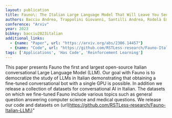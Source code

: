 ```yaml
---
layout: publication
title: Fauno\: The Italian Large Language Model That Will Leave You Senza Parole!
authors: Bacciu Andrea, Trappolini Giovanni, Santilli Andrea, Rodolà Emanuele, Silvestri Fabrizio
conference: "Arxiv"
year: 2023
bibkey: bacciu2023italian
additional_links:
  - {name: "Paper", url: "https://arxiv.org/abs/2306.14457"}
  - {name: "Code", url: "https://github.com/RSTLess-research/Fauno-Italian-LLM"}
tags: ['Applications', 'Has Code', 'Reinforcement Learning']
---
```

This paper presents Fauno the first and largest open-source Italian conversational Large Language Model (LLM). Our goal with Fauno is to democratize the study of LLMs in Italian demonstrating that obtaining a fine-tuned conversational bot with a single GPU is possible. In addition we release a collection of datasets for conversational AI in Italian. The datasets on which we fine-tuned Fauno include various topics such as general question answering computer science and medical questions. We release our code and datasets on (url)https://github.com/RSTLess-research/Fauno-Italian-LLM\}"
